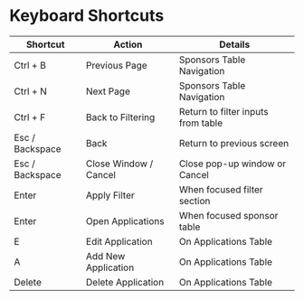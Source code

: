 # Keyboard Shortcuts

| Shortcut          | Action                   | Details                            |
|-------------------|--------------------------|------------------------------------|
| Ctrl + B          | Previous Page            | Sponsors Table Navigation          |
| Ctrl + N          | Next Page                | Sponsors Table Navigation          |
| Ctrl + F          | Back to Filtering        | Return to filter inputs from table |
| Esc / Backspace   | Back                     | Return to previous screen          |
| Esc / Backspace   | Close Window / Cancel    | Close pop-up window or Cancel      |
| Enter             | Apply Filter             | When focused filter section        |
| Enter             | Open Applications        | When focused sponsor table         |
| E                 | Edit Application         | On Applications Table              |
| A                 | Add New Application      | On Applications Table              |
| Delete            | Delete Application       | On Applications Table              |
